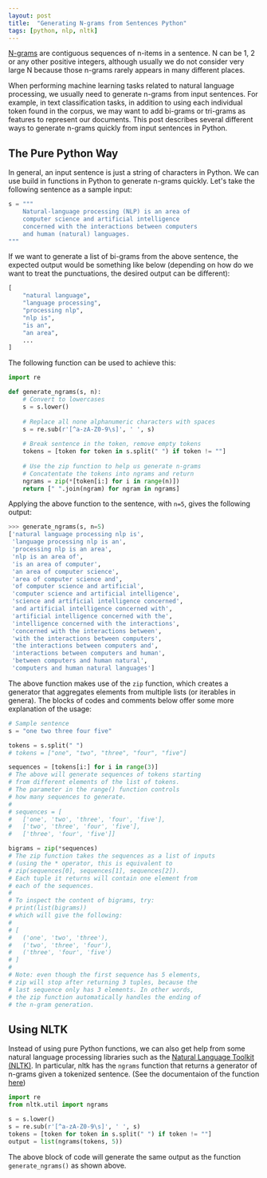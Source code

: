 ```yaml
---
layout: post
title:  "Generating N-grams from Sentences Python"
tags: [python, nlp, nltk]
---
```


[N-grams](https://en.wikipedia.org/wiki/N-gram) are contiguous sequences of n-items in a sentence. N can be 1, 2 or any other positive integers, although usually we do not consider very large N because those n-grams rarely appears in many different places.

When performing machine learning tasks related to natural language processing, we usually need to generate n-grams from input sentences. For example, in text classification tasks, in addition to using each individual token found in the corpus, we may want to add bi-grams or tri-grams as features to represent our documents. This post describes several different ways to generate n-grams quickly from input sentences in Python.

## The Pure Python Way

In general, an input sentence is just a string of characters in Python. We can use build in functions in Python to generate n-grams quickly. Let's take the following sentence as a sample input:

```python
s = """
    Natural-language processing (NLP) is an area of
    computer science and artificial intelligence
    concerned with the interactions between computers
    and human (natural) languages.
"""
```

If we want to generate a list of bi-grams from the above sentence, the expected output would be something like below (depending on how do we want to treat the punctuations, the desired output can be different):

```python
[
    "natural language",
    "language processing",
    "processing nlp",
    "nlp is",
    "is an",
    "an area",
    ...
]
```

The following function can be used to achieve this:
    
```python
import re

def generate_ngrams(s, n):
    # Convert to lowercases
    s = s.lower()
    
    # Replace all none alphanumeric characters with spaces
    s = re.sub(r'[^a-zA-Z0-9\s]', ' ', s)
    
    # Break sentence in the token, remove empty tokens
    tokens = [token for token in s.split(" ") if token != ""]
    
    # Use the zip function to help us generate n-grams
    # Concatentate the tokens into ngrams and return
    ngrams = zip(*[token[i:] for i in range(n)])
    return [" ".join(ngram) for ngram in ngrams]
```

Applying the above function to the sentence, with `n=5`, gives the following output:

```python
>>> generate_ngrams(s, n=5)
['natural language processing nlp is',
 'language processing nlp is an',
 'processing nlp is an area',
 'nlp is an area of',
 'is an area of computer',
 'an area of computer science',
 'area of computer science and',
 'of computer science and artificial',
 'computer science and artificial intelligence',
 'science and artificial intelligence concerned',
 'and artificial intelligence concerned with',
 'artificial intelligence concerned with the',
 'intelligence concerned with the interactions',
 'concerned with the interactions between',
 'with the interactions between computers',
 'the interactions between computers and',
 'interactions between computers and human',
 'between computers and human natural',
 'computers and human natural languages']
```

The above function makes use of the `zip` function, which creates a generator that aggregates elements from multiple lists (or iterables in genera). The blocks of codes and comments below offer some more explanation of the usage:

```python
# Sample sentence
s = "one two three four five"

tokens = s.split(" ")
# tokens = ["one", "two", "three", "four", "five"]

sequences = [tokens[i:] for i in range(3)]
# The above will generate sequences of tokens starting
# from different elements of the list of tokens.
# The parameter in the range() function controls
# how many sequences to generate.
#
# sequences = [
#   ['one', 'two', 'three', 'four', 'five'],
#   ['two', 'three', 'four', 'five'],
#   ['three', 'four', 'five']]

bigrams = zip(*sequences)
# The zip function takes the sequences as a list of inputs
# (using the * operator, this is equivalent to
# zip(sequences[0], sequences[1], sequences[2]).
# Each tuple it returns will contain one element from
# each of the sequences.
# 
# To inspect the content of bigrams, try:
# print(list(bigrams))
# which will give the following:
#
# [
#   ('one', 'two', 'three'),
#   ('two', 'three', 'four'),
#   ('three', 'four', 'five')
# ]
#
# Note: even though the first sequence has 5 elements,
# zip will stop after returning 3 tuples, because the
# last sequence only has 3 elements. In other words,
# the zip function automatically handles the ending of
# the n-gram generation.
```


## Using NLTK

Instead of using pure Python functions, we can also get help from some natural language processing libraries such as the [Natural Language Toolkit (NLTK)](https://www.nltk.org/). In particular, nltk has the `ngrams` function that returns a generator of n-grams given a tokenized sentence. (See the documentaion of the function [here](http://www.nltk.org/api/nltk.html#nltk.util.ngrams))

```python
import re
from nltk.util import ngrams

s = s.lower()
s = re.sub(r'[^a-zA-Z0-9\s]', ' ', s)
tokens = [token for token in s.split(" ") if token != ""]
output = list(ngrams(tokens, 5))
```

The above block of code will generate the same output as the function `generate_ngrams()` as shown above.

